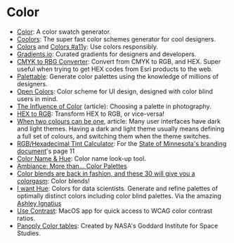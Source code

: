 # Color      

* [Color](http://color.hailpixel.com): A color swatch generator.
* [Coolors](https://coolors.co/app): The super fast color schemes generator for cool designers.  
* [Colors](http://clrs.cc) and [Colors #a11y](http://clrs.cc/#a11y): Use colors responsibly.  
* [Gradients.io](http://www.gradients.io): Curated gradients for designers and developers.  
* [CMYK to RBG Converter](http://www.ginifab.com/feeds/pms/cmyk_to_rgb.php): Convert from CMYK to RGB, and HEX. Super useful when trying to get HEX codes from Esri products to the web.  
* [Palettable](http://www.palettable.io): Generate color palettes using the knowledge of millions of designers.  
* [Open Colors](https://yeun.github.io/open-color): Color scheme for UI design, designed with color blind users in mind.  
* [The Influence of Color](https://medium.com/shades-of-gray/the-influence-of-color-52eea4dfa9fc) (article): Choosing a palette in photography.  
* [HEX to RGB](http://www.webpagefx.com/web-design/hex-to-rgb): Transform HEX to RGB, or vice-versa!  
* [When two colours can be one](https://bjango.com/articles/whentwocolourscanbeone), article: Many user interfaces have dark and light themes. Having a dark and light theme usually means defining a full set of colours, and switching them when the theme switches.  
* [RGB/Hexadecimal Tint Calculator](http://www.brandwares.com/RGBTintCalculator.php): For the [State of Minnesota's branding document](https://mn.gov/mmb-stat/branding/style-guide/minnesota-state-brand-style-guide-2016.pdf)'s page 11  
* [Color Name & Hue](http://www.color-blindness.com/color-name-hue): Color name look-up tool.  
* [Ambiance: More than... Color Palettes](http://ambiance.somethingjustlikethis.com)  
* [Color blends are back in fashion, and these 30 will give you a colorgasm](https://blog.prototypr.io/https-medium-com-colorblends-aebda77c8742): Color blends!  
* [I want Hue](http://tools.medialab.sciences-po.fr/iwanthue): Colors for data scientists. Generate and refine palettes of optimally distinct colors including color blind palettes. Via the amazing [Ashley Ignatius](https://twitter.com/snowflakesinmay)  
* [Use Contrast](https://usecontrast.com): MacOS app for quick access to WCAG color contrast ratios.  
* [Panoply Color tables](https://www.giss.nasa.gov/tools/panoply/colorbars): Created by NASA's Goddard Institute for Space Studies.  
